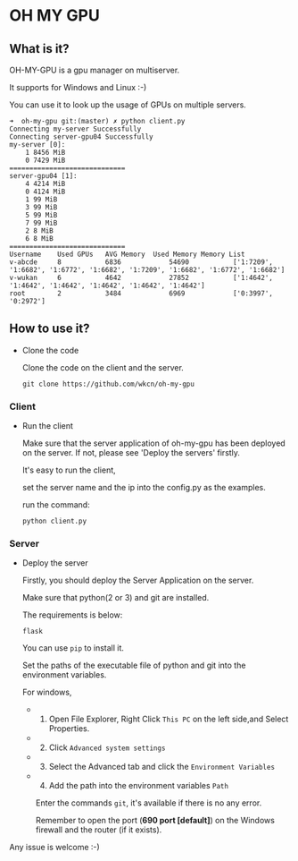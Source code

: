 # OH MY GPU

## What is it?

OH-MY-GPU is a gpu manager on multiserver.

It supports for Windows and Linux :-)

You can use it to look up the usage of GPUs on multiple servers.

```
➜  oh-my-gpu git:(master) ✗ python client.py 
Connecting my-server Successfully
Connecting server-gpu04 Successfully
my-server [0]:
    1 8456 MiB
    0 7429 MiB
=============================
server-gpu04 [1]:
    4 4214 MiB
    0 4124 MiB
    1 99 MiB
    3 99 MiB
    5 99 MiB
    7 99 MiB
    2 8 MiB
    6 8 MiB
=============================
Username	Used GPUs	AVG Memory	Used Memory	Memory List
v-abcde    	8          	6836          	54690        	['1:7209', '1:6682', '1:6772', '1:6682', '1:7209', '1:6682', '1:6772', '1:6682']
v-wukan    	6          	4642          	27852        	['1:4642', '1:4642', '1:4642', '1:4642', '1:4642', '1:4642']
root    	2          	3484          	6969        	['0:3997', '0:2972']
```

## How to use it?

- Clone the code

    Clone the code on the client and the server.

    ```
    git clone https://github.com/wkcn/oh-my-gpu
    ```

### Client

- Run the client

    Make sure that the server application of oh-my-gpu has been deployed on the server. If not, please see 'Deploy the servers' firstly.

    It's easy to run the client, 

    set the server name and the ip into the config.py as the examples.

    run the command: 

    ```
    python client.py
    ```
### Server

- Deploy the server

    Firstly, you should deploy the Server Application on the server.

    Make sure that python(2 or 3) and git are installed.

    The requirements is below:

    ```
    flask
    ```

    You can use `pip` to install it.

    Set the paths of the executable file of python and git into the environment variables.

    For windows, 

    - 1. Open File Explorer, Right Click `This PC` on the left side,and Select Properties.

    - 2. Click `Advanced system settings`

    - 3. Select the Advanced tab and click the `Environment Variables`

    - 4. Add the path into the environment variables `Path`

        Enter the commands `git`, it's available if there is no any error.

        Remember to open the port (**690 port [default]**) on the Windows firewall and the router (if it exists).

Any issue is welcome :-)
